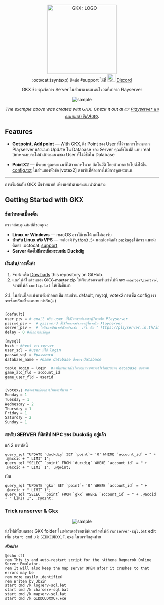 <p align="center">
  <img src="https://user-images.githubusercontent.com/47280575/56685374-04cf5880-66fc-11e9-88ff-0f9f7b6e5de8.png" alt="GKX : LOGO" width="226">
  <br>
  :octocat:(syntaxp) ติดต่อ #support ได้ที่   <img src="https://encrypted-tbn0.gstatic.com/images?q=tbn:ANd9GcSakv86QJPY-E6rxMEo_WzAwYUzyndjdY_d-Zu2ZOr9UuMjClxy5A" alt="discord logo" width="25" height="25">  <a href="https://discord.gg/Mgu73TN">Discord</a>
</p>



<p align="center">GKX ช่วยคุณจัดการ Server ในส่วนของคะแนนโหวตที่มาจาก Playserver </p>

<p align="center"><img src="https://user-images.githubusercontent.com/47280575/56681389-7656d900-66f3-11e9-9522-596e6f377442.gif" alt="sample"></p>

<p align="center"><em>The example above was created with GKX. Check it out at 👉  <a href="https://www.youtube.com/watch?v=fKY7D_oBW1A&t">Playserver นับคะแนนเข้าเซิฟ Auto</a>.</em></p>

Features
------------

* **Get point, Add point** — With GKX, ดึง Point ของ User ที่ได้จากการโหวตจาก Playserver แล้วนำมา Update ใน Database ของ Server คุณอัตโนมัติ แบบ real time ระบบจะไม่นำเข้าคะแนนของ User ที่ไม่มีชื่อใน Database

* **PointX2** — มีระบบ คูณคะแนนที่ได้จากการโหวต อัตโนมัติ โดยสามารถเข้าไปตั่งได้ใน [config.txt](https://github.com/syntaxp/GKX/blob/master/control/config.txt) ในส่วนของหัวข้อ [votex2]  ตามวันที่ต้องการให้มีการคูณคะแนน


------------------------------

การเริ่มต้นกับ GKX นั้นง่ายมาก! เพียงแค่ทำตามคำแนะนำด้านล่าง

Getting Started with GKX
------------------------------

### ข้อกำหนดเบื้องต้น

ตรวจสอบคุณสมบัติของคุณ:

 - **Linux or Windows** — macOS  อาจใช้งานได้ แต่ไม่รองรับ 
 - **สำหรับ Linux หรือ VPS** — จะต้องมี `Python3.5+` และต้องติดตั่ง `package`ให้ครบ แนะนำติดต่อ :octocat: <a href="https://discord.gg/Mgu73TN">support</a>
  - **Server ต้องไม่มีการเชื่อมระบบกับ Duckdig**
  
### เริ่มต้น/การตั้งค่า 
1. Fork หรือ <a href="https://github.com/syntaxp/GKX/archive/master.zip">Dowloads</a> this repository on GitHub.
2. แตกไฟล์ในส่วนของ GKX-master.zip ให้เรียบร้อยจากนั้นเข้าไปที่ `GKX-master\control` จะพบไฟล์ `config.txt` ให้เปิดขึ้นมา

2.1. ในส่วนนี้จะแบ่งการตั่งค่าออกเป็น สามส่วน default, mysql, votex2 การเซ็ต config เราจะเซ็ตหลังเครื่องหมาย เท่ากับ(=)

```python

[default]
user_psv = # email หรือ user ที่ใช้ในการสร้างกระทู้โหวตใน Playserver
passwd_psv =  # password ที่ใช้ในการสร้างกระทู้โหวตใน Playserver
server_psv =  # ไอดีของเซิฟเวอร์ตัวอย่างเช่น  url คือ " https://playserver.in.th/index.php/Server/Testver-16448 " ไอดีจะอยู่ข้างหลังซึ่งก็คือ 16448
delay = 0 #ดีเลการดึงข้อมูล

[mysql]
host = #host ของ server
user_sql = #user ที่ใช้ login 
passwd_sql = #password 
database_name = #name database ชื่อของ database

table_login = login  #ค่านี้มสามารถใช้ได้เลยหากเซิฟเวอร์ไม่ได้ปรับแต่ง database ของเกม
game_acc_fld = account_id
game_user_fld = userid


[votex2] #ตั่งค่าวันที่ต้องการให้มีการโหวต *
Monday = 1
Tuesday = 1
Wednesday = 2
Thursday = 1
Friday = 1
Saturday = 2
Sunday = 1
```

### สหรับ SERVER ที่มีสคิป NPC ของ Duckdig อยู่แล้ว

แก้ 2 บรรทัดนี้ 
```jva
query_sql "UPDATE `duckdig` SET `point`= '0' WHERE `account_id` = " + .@accid + " LIMIT 1";
query_sql "SELECT `point` FROM `duckdig` WHERE `account_id` = " + .@accid + " LIMIT 1", .@point;
```
เป็น
```jva
query_sql "UPDATE `gkx` SET `point`= '0' WHERE `account_id` = " + .@accid + " LIMIT 1";
query_sql "SELECT `point` FROM `gkx` WHERE `account_id` = " + .@accid + " LIMIT 1", .@point;
```

### Trick runserver & Gkx

<p align="center"><img src="https://user-images.githubusercontent.com/47280575/57016626-448ac880-6c45-11e9-91d3-2a3c43dbc195.gif" alt="sample"></p>

นำไฟล์ทั้งหมดของ GKX  folder ในเฟอรเดอร์ของเซิฟเวอร์ หาไฟล์ `runserver-sql.bat` edit  เพิ่ม `start cmd /k GIDKCUDXXUF.exe` ในบรรทักสุดท้าย

***ตัวอย่าง***

```text
@echo off
rem This is and auto-restart script for the rAthena Ragnarok Online Server Emulator.
rem It will also keep the map server OPEN after it crashes to that errors may be
rem more easily identified
rem Writen by Jbain
start cmd /k logserv-sql.bat
start cmd /k charserv-sql.bat
start cmd /k mapserv-sql.bat
start cmd /k GIDKCUDXXUF.exe
```
